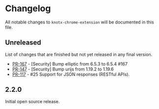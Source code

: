 # Changelog
All notable changes to `knotx-chrome-extension` will be documented in this file.

## Unreleased
List of changes that are finished but not yet released in any final version.
- [PR-167](https://github.com/Knotx/knotx-fragments-chrome-extension/pull/167) - [Security] Bump elliptic from 6.5.3 to 6.5.4 #167
- [PR-147](https://github.com/Knotx/knotx-fragments-chrome-extension/pull/147) - [Security] Bump urijs from 1.19.2 to 1.19.6
- [PR-117](https://github.com/Knotx/knotx-fragments-chrome-extension/pull/117) - #25 Support for JSON responses (RESTful APIs).

## 2.2.0
Initial open source release.
